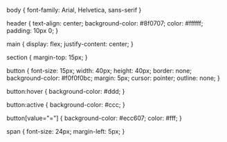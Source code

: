 body {
    font-family: Arial, Helvetica, sans-serif
}

header {
    text-align: center;
    background-color: #8f0707;
    color: #ffffff;
    padding: 10px 0;
}

main {
    display: flex;
    justify-content: center;
}

section {
    margin-top: 15px;
}

button {
    font-size: 15px;
    width: 40px;
    height: 40px;
    border: none;
    background-color: #f0f0f0bc;
    margin: 5px;
    cursor: pointer;
    outline: none;
}

button:hover {
    background-color: #ddd;
}

button:active {
    background-color: #ccc;
}

button[value="="] {
    background-color: #ecc607;
    color: #fff;
}

span {
    font-size: 24px;
    margin-left: 5px;
}
